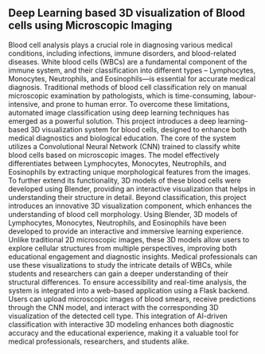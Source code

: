 ## Deep Learning based 3D visualization of Blood cells using Microscopic Imaging
Blood cell analysis plays a crucial role in diagnosing various medical conditions, including infections, immune disorders, and blood-related diseases. 
White blood cells (WBCs) are a fundamental component of the immune system, and their classification into different types – Lymphocytes, Monocytes, Neutrophils, and Eosinophils—is essential for accurate medical diagnosis. 
Traditional methods of blood cell classification rely on manual microscopic examination by pathologists, which is time-consuming, labour-intensive, and prone to human error. To overcome these limitations, automated image classification using deep learning techniques has emerged as a powerful solution.
This project introduces a deep learning-based 3D visualization system for blood cells, designed to enhance both medical diagnostics and biological education. 
The core of the system utilizes a Convolutional Neural Network (CNN) trained to classify white blood cells based on microscopic images. 
The model effectively differentiates between Lymphocytes, Monocytes, Neutrophils, and Eosinophils by extracting unique morphological features from the images. 
To further extend its functionality, 3D models of these blood cells were developed using Blender, providing an interactive visualization that helps in understanding their structure in detail.
Beyond classification, this project introduces an innovative 3D visualization component, which enhances the understanding of blood cell morphology. Using Blender, 3D models of Lymphocytes, Monocytes, Neutrophils, and Eosinophils have been developed to provide an interactive and immersive learning experience. Unlike traditional 2D microscopic images, 
these 3D models allow users to explore cellular structures from multiple perspectives, improving both educational engagement and diagnostic insights. 
Medical professionals can use these visualizations to study the intricate details of WBCs, while students and researchers can gain a deeper understanding of their structural differences.
To ensure accessibility and real-time analysis, the system is integrated into a web-based application using a Flask backend. Users can upload microscopic images of blood smears, receive predictions through the CNN model, and interact with the corresponding 3D visualization of the detected cell type.
This integration of AI-driven classification with interactive 3D modeling enhances both diagnostic accuracy and the educational experience, making it a valuable tool for medical professionals, researchers, and students alike.

